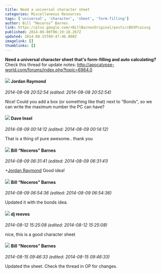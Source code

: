 ```yaml
---
title: Need a universal character sheet
categories: Miscellaneous Resources
tags: ['universal', 'character', 'sheet', 'form-filling']
author: Bill “Neceros” Barnes
link: https://plus.google.com/+BillBarnesOriginal/posts/cBUVPcaiuvg
published: 2014-08-08T06:19:18.267Z
updated: 2014-08-15T09:47:46.000Z
imagelink: []
thumblinks: []
---
```


<b>Need a universal character sheet that&#39;s form-filling and auto calculating?</b><br />Check this thread for update notes: <a href="http://apocalypse-world.com/forums/index.php?topic=6964.0" class="ot-anchor">http://apocalypse-world.com/forums/index.php?topic=6964.0</a>
<div id='comment z13cstwr2ybjexeqm04chzfxclrrix5ww5c'>
  <h4><img src='{{site.baseurl}}//images/avatars/104045373068075715013_photo.jpg'> Jordan Raymond</h4>
      <p><cite>2014-08-08 20:52:54 (edited: 2014-08-08 20:52:54)</cite></p>
        <p>Nice! Could you add a box (or something like that) next to &quot;Bonds&quot;, so we can write the maximum number the PC can have?</p>
</div>
        

<div id='comment z13cstwr2ybjexeqm04chzfxclrrix5ww5c'>
  <h4><img src='{{site.baseurl}}//images/avatars/104656208903024022198_photo.jpg'> Dave Insel</h4>
      <p><cite>2014-08-09 00:14:12 (edited: 2014-08-09 00:14:12)</cite></p>
        <p>That is a thing of pure awesome.. thank you</p>
</div>
        

<div id='comment z13cstwr2ybjexeqm04chzfxclrrix5ww5c'>
  <h4><img src='{{site.baseurl}}//images/avatars/106458171808369191043_photo.jpg'> Bill “Neceros” Barnes</h4>
      <p><cite>2014-08-09 06:31:41 (edited: 2014-08-09 06:31:41)</cite></p>
        <p><span class="proflinkWrapper"><span class="proflinkPrefix">+</span><a class="proflink" href="https://plus.google.com/104045373068075715013" oid="104045373068075715013">Jordan Raymond</a></span> Good idea!</p>
</div>
        

<div id='comment z13cstwr2ybjexeqm04chzfxclrrix5ww5c'>
  <h4><img src='{{site.baseurl}}//images/avatars/106458171808369191043_photo.jpg'> Bill “Neceros” Barnes</h4>
      <p><cite>2014-08-09 06:54:36 (edited: 2014-08-09 06:54:36)</cite></p>
        <p>Updated it with the bonds idea.</p>
</div>
        

<div id='comment z13cstwr2ybjexeqm04chzfxclrrix5ww5c'>
  <h4><img src='{{site.baseurl}}//images/avatars/102180757645633574329_photo.jpg'> dj reeves</h4>
      <p><cite>2014-08-12 15:25:08 (edited: 2014-08-12 15:25:08)</cite></p>
        <p>nice, this is a good character sheet</p>
</div>
        

<div id='comment z13cstwr2ybjexeqm04chzfxclrrix5ww5c'>
  <h4><img src='{{site.baseurl}}//images/avatars/106458171808369191043_photo.jpg'> Bill “Neceros” Barnes</h4>
      <p><cite>2014-08-15 09:46:33 (edited: 2014-08-15 09:46:33)</cite></p>
        <p>Updated the sheet. Check the thread in OP for changes.</p>
</div>
        